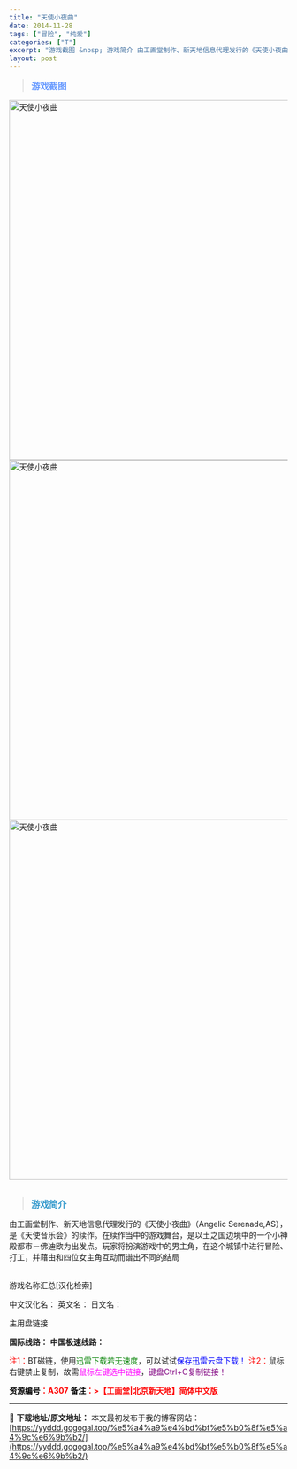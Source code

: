 ```yaml
---
title: "天使小夜曲"
date: 2014-11-28
tags: ["冒险", "纯爱"]
categories: ["T"]
excerpt: "游戏截图 &nbsp; 游戏简介 由工画堂制作、新天地信息代理发行的《天使小夜曲》（Angelic Serenade,AS），是《天使音乐会》的续作。在续作当中的游戏舞台，是以土之国边境中的一个小神殿都市－佛迪欧为出发点。玩家将扮演游戏中的男主角，在这个城镇中进行冒险、打工，并藉由和四位女主角互动而&hellip;"
layout: post
---
```


<div>
<blockquote><b><span style="font-size: 12pt; color: #6699ff;">游戏截图</span></b></blockquote>
<div><img title="点击放大" src="https://yyddd.gogogal.top/wp-content/uploads/2025/04/20250430_6811fd0349705.webp" alt="天使小夜曲" width="650" /></div>
<div><img title="点击放大" src="https://yyddd.gogogal.top/wp-content/uploads/2025/04/20250430_6811fd04a9ba2.webp" alt="天使小夜曲" width="650" /></div>
<div><img title="点击放大" src="https://yyddd.gogogal.top/wp-content/uploads/2025/04/20250430_6811fd0618e0e.webp" alt="天使小夜曲" width="650" /></div>
&nbsp;
<blockquote><b><span style="font-size: 12pt; color: #3399cc;">游戏简介</span></b></blockquote>
<div>由工画堂制作、新天地信息代理发行的《天使小夜曲》（Angelic Serenade,AS），是《天使音乐会》的续作。在续作当中的游戏舞台，是以土之国边境中的一个小神殿都市－佛迪欧为出发点。玩家将扮演游戏中的男主角，在这个城镇中进行冒险、打工，并藉由和四位女主角互动而谱出不同的结局</div>
&nbsp;

游戏名称汇总[汉化检索]

中文汉化名：
英文名：
日文名：
</div>
<div class="panel panel-primary">
<div class="panel-heading">主用盘链接</div>
<div class="panel-body">

<b>国际线路：</b>
<b>中国极速线路：</b>


<span style="color: #ff0000;">注1：</span>BT磁链，使用<span style="color: #008000;">迅雷下载若无速度</span>，可以试试<span style="color: #0000ff;">保存迅雷云盘下载！</span>
<span style="color: #ff0000;">注2：</span>鼠标右键禁止复制，故需<span style="color: #ff00ff;">鼠标左键选中链接</span>，<span style="color: #800080;">键盘Ctrl+C复制链接！</span>

</div>
<div class="panel-footer"><span style="color: #ff0000;"><b><span style="color: #000000;">资源编号</span>：A307</b></span>
<span style="color: #ff0000;"><b><span style="color: #000000;">备注</span>：&gt;【工画堂|北京新天地】简体中文版</b></span></div>
</div>

---
📖 **下载地址/原文地址：** 本文最初发布于我的博客网站：[https://yyddd.gogogal.top/%e5%a4%a9%e4%bd%bf%e5%b0%8f%e5%a4%9c%e6%9b%b2/](https://yyddd.gogogal.top/%e5%a4%a9%e4%bd%bf%e5%b0%8f%e5%a4%9c%e6%9b%b2/)
